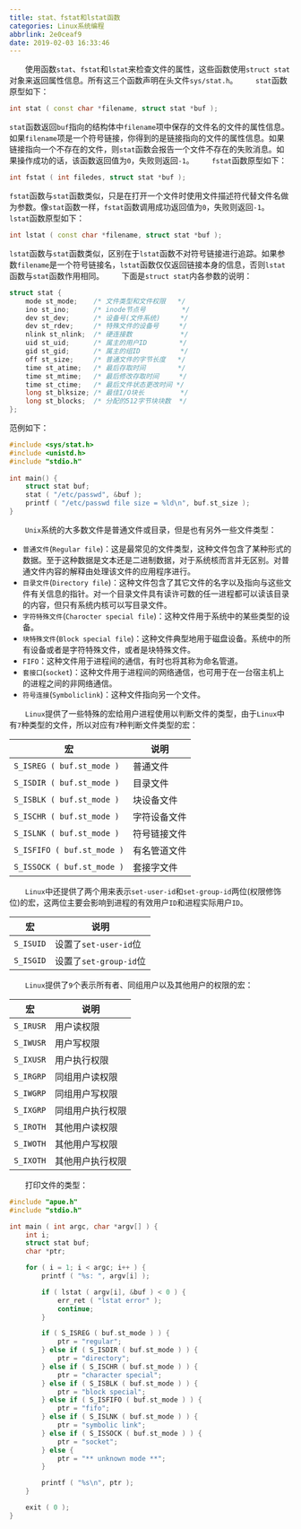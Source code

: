 ```yaml
---
title: stat、fstat和lstat函数
categories: Linux系统编程
abbrlink: 2e0ceaf9
date: 2019-02-03 16:33:46
---
```

&emsp;&emsp;使用函数`stat`、`fstat`和`lstat`来检查文件的属性，这些函数使用`struct stat`对象来返回属性信息。所有这三个函数声明在头文件`sys/stat.h`。
&emsp;&emsp;`stat`函数原型如下：

``` cpp
int stat ( const char *filename, struct stat *buf );
```

`stat`函数返回`buf`指向的结构体中`filename`项中保存的文件名的文件的属性信息。如果`filename`项是一个符号链接，你得到的是链接指向的文件的属性信息。如果链接指向一个不存在的文件，则`stat`函数会报告一个文件不存在的失败消息。如果操作成功的话，该函数返回值为`0`，失败则返回`-1`。
&emsp;&emsp;`fstat`函数原型如下：

``` cpp
int fstat ( int filedes, struct stat *buf );
```

`fstat`函数与`stat`函数类似，只是在打开一个文件时使用文件描述符代替文件名做为参数。像`stat`函数一样，`fstat`函数调用成功返回值为`0`，失败则返回`-1`。
&emsp;&emsp;`lstat`函数原型如下：

``` cpp
int lstat ( const char *filename, struct stat *buf );
```

`lstat`函数与`stat`函数类似，区别在于`lstat`函数不对符号链接进行追踪。如果参数`filename`是一个符号链接名，`lstat`函数仅仅返回链接本身的信息，否则`lstat`函数与`stat`函数作用相同。
&emsp;&emsp;下面是`struct stat`内各参数的说明：

``` cpp
struct stat {
    mode st_mode;    /* 文件类型和文件权限   */
    ino st_ino;      /* inode节点号         */
    dev st_dev;      /* 设备号(文件系统)     */
    dev st_rdev;     /* 特殊文件的设备号     */
    nlink st_nlink;  /* 硬连接数            */
    uid st_uid;      /* 属主的用户ID        */
    gid st_gid;      /* 属主的组ID          */
    off st_size;     /* 普通文件的字节长度   */
    time st_atime;   /* 最后存取时间        */
    time st_mtime;   /* 最后修改存取时间     */
    time st_ctime;   /* 最后文件状态更改时间 */
    long st_blksize; /* 最佳I/O块长         */
    long st_blocks;  /* 分配的512字节块块数  */
};
```

范例如下：

``` cpp
#include <sys/stat.h>
#include <unistd.h>
#include "stdio.h"
​
int main() {
    struct stat buf;
    stat ( "/etc/passwd", &buf );
    printf ( "/etc/passwd file size = %ld\n", buf.st_size );
}
```

&emsp;&emsp;`Unix`系统的大多数文件是普通文件或目录，但是也有另外一些文件类型：

- `普通文件`(`Regular file`)：这是最常见的文件类型，这种文件包含了某种形式的数据。至于这种数据是文本还是二进制数据，对于系统核而言并无区别。对普通文件内容的解释由处理该文件的应用程序进行。
- `目录文件`(`Directory file`)：这种文件包含了其它文件的名字以及指向与这些文件有关信息的指针。对一个目录文件具有读许可数的任一进程都可以读该目录的内容，但只有系统内核可以写目录文件。
- `字符特殊文件`(`Charocter special file`)：这种文件用于系统中的某些类型的设备。
- `块特殊文件`(`Block special file`)：这种文件典型地用于磁盘设备。系统中的所有设备或者是字符特殊文件，或者是块特殊文件。
- `FIFO`：这种文件用于进程间的通信，有时也将其称为命名管道。
- `套接口`(`socket`)：这种文件用于进程间的网络通信，也可用于在一台宿主机上的进程之间的非网络通信。
- `符号连接`(`Symboliclink`)：这种文件指向另一个文件。

&emsp;&emsp;`Linux`提供了一些特殊的宏给用户进程使用以判断文件的类型，由于`Linux`中有`7`种类型的文件，所以对应有`7`种判断文件类型的宏：

宏                         | 说明
---------------------------|-----
`S_ISREG ( buf.st_mode )`  | 普通文件
`S_ISDIR ( buf.st_mode )`  | 目录文件
`S_ISBLK ( buf.st_mode )`  | 块设备文件
`S_ISCHR ( buf.st_mode )`  | 字符设备文件
`S_ISLNK ( buf.st_mode )`  | 符号链接文件
`S_ISFIFO ( buf.st_mode )` | 有名管道文件
`S_ISSOCK ( buf.st_mode )` | 套接字文件

&emsp;&emsp;`Linux`中还提供了两个用来表示`set-user-id`和`set-group-id`两位(权限修饰位)的宏，这两位主要会影响到进程的有效用户`ID`和进程实际用户`ID`。

宏        | 说明
----------|-----
`S_ISUID` | 设置了`set-user-id`位
`S_ISGID` | 设置了`set-group-id`位

&emsp;&emsp;`Linux`提供了`9`个表示所有者、同组用户以及其他用户的权限的宏：

宏        | 说明
----------|-----
`S_IRUSR` | 用户读权限
`S_IWUSR` | 用户写权限
`S_IXUSR` | 用户执行权限
`S_IRGRP` | 同组用户读权限
`S_IWGRP` | 同组用户写权限
`S_IXGRP` | 同组用户执行权限
`S_IROTH` | 其他用户读权限
`S_IWOTH` | 其他用户写权限
`S_IXOTH` | 其他用户执行权限

&emsp;&emsp;打印文件的类型：

``` cpp
#include "apue.h"
#include "stdio.h"

int main ( int argc, char *argv[] ) {
    int i;
    struct stat buf;
    char *ptr;

    for ( i = 1; i < argc; i++ ) {
        printf ( "%s: ", argv[i] );

        if ( lstat ( argv[i], &buf ) < 0 ) {
            err_ret ( "lstat error" );
            continue;
        }

        if ( S_ISREG ( buf.st_mode ) ) {
            ptr = "regular";
        } else if ( S_ISDIR ( buf.st_mode ) ) {
            ptr = "directory";
        } else if ( S_ISCHR ( buf.st_mode ) ) {
            ptr = "character special";
        } else if ( S_ISBLK ( buf.st_mode ) ) {
            ptr = "block special";
        } else if ( S_ISFIFO ( buf.st_mode ) ) {
            ptr = "fifo";
        } else if ( S_ISLNK ( buf.st_mode ) ) {
            ptr = "symbolic link";
        } else if ( S_ISSOCK ( buf.st_mode ) ) {
            ptr = "socket";
        } else {
            ptr = "** unknown mode **";
        }

        printf ( "%s\n", ptr );
    }

    exit ( 0 );
}
```